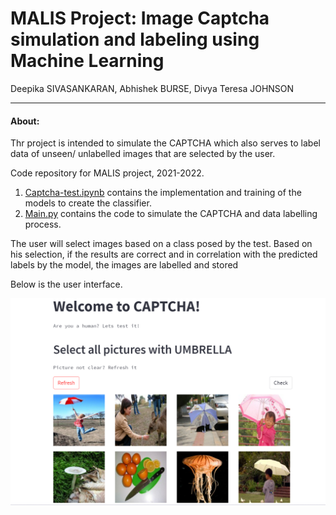 # MALIS Project: Image Captcha simulation and labeling using Machine Learning

Deepika SIVASANKARAN,  Abhishek BURSE,  Divya Teresa JOHNSON
***
#### About: 
Thr project is intended to simulate the CAPTCHA which also serves to label data of unseen/ unlabelled images that are selected by the user.

Code repository for MALIS project, 2021-2022.
1. [Captcha-test.ipynb](https://github.com/deepika2502/malis/blob/master/captcha_test.ipynb) contains the implementation and training of the models to create the classifier.
2. [Main.py](https://github.com/deepika2502/malis/blob/master/captcha_test.ipynb) contains the code to simulate the CAPTCHA and data labelling process.

The user will select images based on a class posed by the test. Based on his selection, if the results are correct and in correlation with the predicted labels by the model, the images are labelled and stored

Below is the user interface.

![name-of-you-image](https://github.com/deepika2502/malis/blob/master/ui.png)

